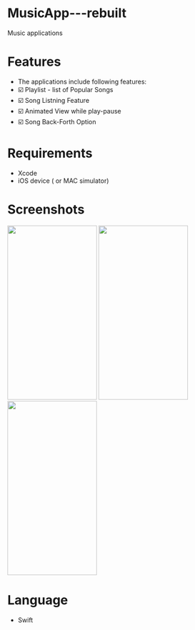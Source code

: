 # MusicApp---rebuilt
Music applications

# Features
* The applications include following features:
* ☑️ Playlist - list of Popular Songs
* ☑️ Song Listning Feature
* ☑️ Animated View while play-pause
* ☑️ Song Back-Forth Option

# Requirements
* Xcode
* iOS device ( or MAC simulator)

# Screenshots

<img src="https://user-images.githubusercontent.com/88151137/187262472-55ce94fe-c835-4937-902d-4d8248857c4c.png" width="200" height="390">        <img src="https://user-images.githubusercontent.com/88151137/187262801-dbec813e-7864-4072-8093-52b19fd21c2d.png" width="200" height="390">        <img src="https://user-images.githubusercontent.com/88151137/187262809-9d3ec14b-629a-4f4c-b4a2-fa26cbfe532a.png" width="200" height="390">

# Language
* Swift
